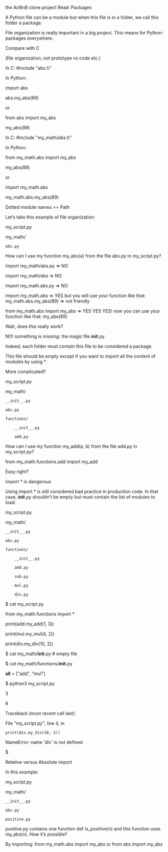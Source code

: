 the AirBnB clone project
Read: Packages



A Python file can be a module but when this file is in a folder, we call this folder a package.



File organization is really important in a big project. This means for Python: packages everywhere.



Compare with C

(file organization, not prototype vs code etc.)



In C: #include "abs.h"



In Python:



import abs

abs.my_abs(89)

or



from abs import my_abs

my_abs(89)

In C: #include "my_math/abs.h"



In Python:



from my_math.abs import my_abs

my_abs(89)

or



import my_math.abs

my_math.abs.my_abs(89)

Dotted module names == Path

Let’s take this example of file organization:



my_script.py

my_math/

    abs.py

How can I use my function my_abs(a) from the file abs.py in my_script.py?



import my_math/abs.py => NO

import my_math/abs => NO

import my_math.abs.py => NO

import my_math.abs => YES but you will use your function like that: my_math.abs.my_abs(89) => not friendly

from my_math.abs import my_abs => YES YES YES! now you can use your function like that: my_abs(89)

Wait, does this really work?



NO! something is missing: the magic file __init__.py



Indeed, each folder must contain this file to be considered a package.



This file should be empty except if you want to import all the content of modules by using *.



More complicated?



my_script.py

my_math/

    __init__.py

    abs.py

    functions/

        __init__.py

        add.py

How can I use my function my_add(a, b) from the file add.py in my_script.py?



from my_math.functions.add import my_add



Easy right?



import * is dangerous

Using import * is still considered bad practice in production code. In that case, __init__.py shouldn’t be empty but must contain the list of modules to load:



my_script.py

my_math/

    __init__.py

    abs.py

    functions/

        __init__.py

        add.py

        sub.py

        mul.py

        div.py

$ cat my_script.py

from my_math.functions import *

print(add.my_add(1, 3))

print(mul.my_mul(4, 2))

print(div.my_div(10, 2))



$ cat my_math/__init__.py  # empty file

$ cat my_math/functions/__init__.py

__all__ = ["add", "mul"]



$ python3 my_script.py

3

8

Traceback (most recent call last):

  File "my_script.py", line 4, in <module>

    print(div.my_div(10, 2))

NameError: name 'div' is not defined

$

Relative versus Absolute import

In this example:



my_script.py

my_math/

    __init__.py

    abs.py

    positive.py

positive.py contains one function def is_positive(n) and this function uses my_abs(n). How it’s possible?



By importing: from my_math.abs import my_abs or from abs import my_abs



